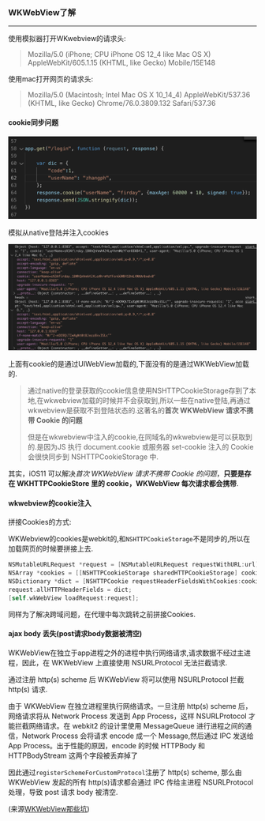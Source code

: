 ### WKWebView了解

---



使用模拟器打开WKwebview的请求头:

> Mozilla/5.0 (iPhone; CPU iPhone OS 12_4 like Mac OS X) AppleWebKit/605.1.15 (KHTML, like Gecko) Mobile/15E148



使用mac打开网页的请求头: 

> Mozilla/5.0 (Macintosh; Intel Mac OS X 10_14_4) AppleWebKit/537.36 (KHTML, like Gecko) Chrome/76.0.3809.132 Safari/537.36



#### cookie同步问题



![1](../../images/imgs/190906/190906_00.png)

模拟从native登陆并注入cookies



![2](../../images/imgs/190906/190906_01.png)

上面有cookie的是通过UIWebView加载的,下面没有的是通过WKWebView加载的.

> 通过native的登录获取的cookie信息使用NSHTTPCookieStorage存到了本地,在wkwebview加载的时候并不会获取到,所以一些在native登陆,再通过wkwebview是获取不到登陆状态的.这著名的**首次 WKWebView 请求不携带 Cookie 的问题**
>
> 但是在wkwebview中注入的cookie,在同域名的wkwebview是可以获取到的.是因为JS 执行 document.cookie 或服务器 set-cookie 注入的 Cookie 会很快同步到 NSHTTPCookieStorage 中.



其实，iOS11 可以解决*首次 WKWebView 请求不携带 Cookie 的问题*，**只要是存在 WKHTTPCookieStore 里的 cookie，WKWebView 每次请求都会携带**.



#### wkwebview的cookie注入

拼接Cookies的方式:

WKWebview的cookies是webkit的,和``NSHTTPCookieStorage``不是同步的,所以在加载网页的时候要拼接上去.

```objective-c
NSMutableURLRequest *request = [NSMutableURLRequest requestWithURL:url];
NSArray *cookies = [[NSHTTPCookieStorage sharedHTTPCookieStorage] cookies];
NSDictionary *dict = [NSHTTPCookie requestHeaderFieldsWithCookies:cookies];
request.allHTTPHeaderFields = dict;
[self.wkWebView loadRequest:request];
```

同样为了解决跨域问题，在代理中每次跳转之前拼接Cookies.



#### ajax body 丢失(post请求body数据被清空)

WKWebView在独立于app进程之外的进程中执行网络请求,请求数据不经过主进程，因此，在 WKWebView 上直接使用 NSURLProtocol 无法拦截请求.

通过注册 http(s) scheme 后 WKWebView 将可以使用 NSURLProtocol 拦截 http(s) 请求.

由于 WKWebView 在独立进程里执行网络请求。一旦注册 http(s) scheme 后，网络请求将从 Network Process 发送到 App Process，这样 NSURLProtocol 才能拦截网络请求。在 webkit2 的设计里使用 MessageQueue 进行进程之间的通信，Network Process 会将请求 encode 成一个 Message,然后通过 IPC 发送给 App Process。出于性能的原因，encode 的时候 HTTPBody 和 HTTPBodyStream 这两个字段被丢弃掉了

因此通过`` registerSchemeForCustomProtocol ``注册了 http(s) scheme, 那么由 WKWebView 发起的所有 http(s)请求都会通过 IPC 传给主进程 NSURLProtocol 处理，导致 post 请求 body 被清空.

(来源[WKWebView那些坑](https://mp.weixin.qq.com/s/rhYKLIbXOsUJC_n6dt9UfA))





